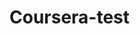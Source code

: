 # Coursera-test

<html>
<head>
<title>Hello Coursera<title>
</head>
<body>
<h1><u>Welcome</u></h2>
<h2><i>Let's start</i></h2>
</body>
